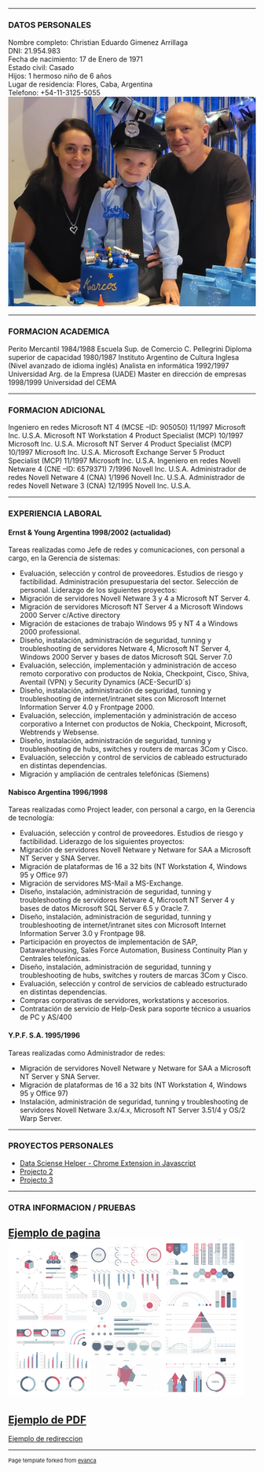 ## 

---
### DATOS PERSONALES

Nombre completo: Christian Eduardo Gimenez Arrillaga
<br>DNI: 21.954.983
<br>Fecha de nacimiento: 17 de Enero de 1971
<br>Estado civil: Casado
<br>Hijos: 1 hermoso niño de 6 años
<br>Lugar de residencia: Flores, Caba, Argentina
<br>Telefono: +54-11-3125-5055
<br><img src="images/foto_familiar.jpg?raw=true"/>

---
### FORMACION ACADEMICA
Perito Mercantil			1984/1988	Escuela Sup. de Comercio C. Pellegrini
Diploma superior de capacidad	1980/1987	Instituto Argentino de Cultura Inglesa
						(Nivel avanzado de idioma inglés)
Analista en informática		1992/1997	Universidad Arg. de la Empresa (UADE)
Master en dirección de empresas	1998/1999	Universidad del CEMA

---
### FORMACION ADICIONAL
Ingeniero en redes Microsoft NT 4 (MCSE –ID: 905050)	11/1997		Microsoft Inc. U.S.A.
Microsoft NT Workstation 4 Product Specialist (MCP)	10/1997		Microsoft Inc. U.S.A.
Microsoft NT Server 4 Product Specialist (MCP)		10/1997		Microsoft Inc. U.S.A.
Microsoft Exchange Server 5 Product Specialist (MCP)	11/1997		Microsoft Inc. U.S.A.
Ingeniero en redes Novell Netware 4 (CNE –ID: 6579371)	7/1996		Novell Inc. U.S.A.
Administrador de redes Novell Netware 4 (CNA)		1/1996		Novell Inc. U.S.A.
Administrador de redes Novell Netware 3 (CNA)		12/1995		Novell Inc. U.S.A.

---
### EXPERIENCIA LABORAL

#### Ernst & Young Argentina	1998/2002 (actualidad)
Tareas realizadas como Jefe de redes y comunicaciones, con personal a cargo,  en la Gerencia de sistemas:
- Evaluación, selección y control de proveedores. Estudios de riesgo y factibilidad. Administración presupuestaria del sector. Selección de personal. Liderazgo de los siguientes proyectos:
- Migración de servidores Novell Netware 3 y 4 a Microsoft NT Server 4.
- Migración de servidores Microsoft NT Server 4 a Microsoft Windows 2000 Server c/Active directory
- Migración de estaciones de trabajo Windows 95 y NT 4 a Windows 2000 professional.
- Diseño, instalación, administración de seguridad, tunning y troubleshooting de servidores  Netware 4, Microsoft NT Server 4, Windows 2000 Server y bases de datos Microsoft SQL Server 7.0
- Evaluación, selección, implementación y administración de acceso remoto corporativo con productos  de Nokia, Checkpoint, Cisco, Shiva, Aventail (VPN) y Security Dynamics (ACE-SecurID´s)
- Diseño, instalación, administración de seguridad, tunning y troubleshooting de internet/intranet sites con Microsoft Internet Information Server 4.0 y Frontpage 2000.
- Evaluación, selección, implementación y administración de acceso corporativo a Internet con productos de Nokia,  Checkpoint, Microsoft, Webtrends y Websense.
- Diseño, instalación, administración de seguridad, tunning y troubleshooting de hubs, switches y routers de marcas 3Com y Cisco.
- Evaluación, selección y control de servicios de cableado estructurado en distintas dependencias.
- Migración y ampliación de centrales telefónicas (Siemens)

#### Nabisco Argentina		1996/1998
Tareas realizadas como Project leader, con personal a cargo, en la Gerencia de tecnología:
- Evaluación, selección y control de proveedores. Estudios de riesgo y factibilidad. Liderazgo de los siguientes proyectos:
- Migración de servidores Novell Netware y Netware for SAA a Microsoft NT Server y SNA Server.
- Migración de plataformas de 16 a 32 bits (NT Workstation 4, Windows 95 y Office 97)
- Migración de servidores MS-Mail a MS-Exchange.
- Diseño, instalación, administración de seguridad, tunning y troubleshooting de servidores  Netware 4, Microsoft NT Server 4 y bases de datos Microsoft SQL Server 6.5 y Oracle 7.
- Diseño, instalación, administración de seguridad, tunning y troubleshooting de internet/intranet sites con Microsoft Internet Information Server 3.0 y Frontpage 98.
- Participación en proyectos de implementación de SAP, Datawarehousing, Sales Force Automation, Business Continuity Plan y Centrales telefónicas.
- Diseño, instalación, administración de seguridad, tunning y troubleshooting de hubs, switches y routers de marcas 3Com y Cisco.
- Evaluación, selección y control de servicios de cableado estructurado en distintas dependencias.
- Compras corporativas de servidores, workstations y accesorios.
- Contratación de servicio de Help-Desk para soporte técnico a usuarios de PC y AS/400

#### Y.P.F. S.A.			1995/1996
Tareas realizadas como Administrador de redes:
- Migración de servidores  Novell Netware y Netware for SAA a Microsoft NT Server y SNA Server.
- Migración de plataformas de 16 a 32 bits (NT Workstation 4, Windows 95 y Office 97)
- Instalación, administración de seguridad, tunning y troubleshooting de servidores Novell Netware 3.x/4.x, Microsoft NT Server 3.51/4 y OS/2 Warp Server.

---
### PROYECTOS PERSONALES

- [Data Sciense Helper - Chrome Extension in Javascript ](http://github.com/cegagit/myprojects/javascript/textprocessing/)
- [Projecto 2 ](http://github.com/cegagit/myprojects/python/textprocessing/) 
- [Projecto 3 ](http://github.com/cegagit/myprojects/cpp/textprocessing/)

---
### OTRA INFORMACION / PRUEBAS

[Ejemplo de pagina](/sample_page)
<img src="images/dummy_thumbnail.jpg?raw=true"/>
---
[Ejemplo de PDF](/pdf/sample_presentation.pdf)
---
[Ejemplo de redireccion](http://uade.edu.ar)

---
<p style="font-size:11px">Page template forked from <a href="https://github.com/evanca/quick-portfolio">evanca</a></p>
<!-- Remove above link if you don't want to attibute -->
